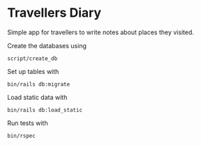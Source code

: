 # Travellers Diary

Simple app for travellers to write notes about places they visited.

Create the databases using
```
script/create_db
```

Set up tables with
```
bin/rails db:migrate
```

Load static data with
```
bin/rails db:load_static
```

Run tests with
```
bin/rspec
```